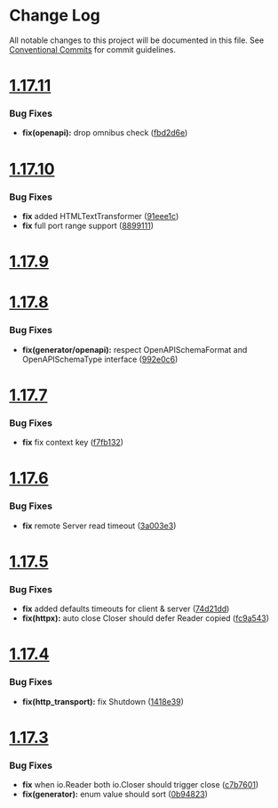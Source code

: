 # Change Log

All notable changes to this project will be documented in this file.
See [Conventional Commits](https://conventionalcommits.org) for commit guidelines.



# [1.17.11](https://github.com/go-courier/httptransport/compare/v1.17.10...v1.17.11)

### Bug Fixes

* **fix(openapi):** drop omnibus check ([fbd2d6e](https://github.com/go-courier/httptransport/commit/fbd2d6eabde0b424c4b88f652940575925647c46))



# [1.17.10](https://github.com/go-courier/httptransport/compare/v1.17.9...v1.17.10)

### Bug Fixes

* **fix** added HTMLTextTransformer ([91eee1c](https://github.com/go-courier/httptransport/commit/91eee1ccb2da75b9d6191c38eb9106f5a8d74878))
* **fix** full port range support ([8899111](https://github.com/go-courier/httptransport/commit/8899111a089ca0ebdd2984e9bf0d6994dd9aa21d))



# [1.17.9](https://github.com/go-courier/httptransport/compare/v1.17.8...v1.17.9)



# [1.17.8](https://github.com/go-courier/httptransport/compare/v1.17.7...v1.17.8)

### Bug Fixes

* **fix(generator/openapi):** respect OpenAPISchemaFormat and OpenAPISchemaType interface ([992e0c6](https://github.com/go-courier/httptransport/commit/992e0c6605e34ad9abda95f2729f8479f8655341))



# [1.17.7](https://github.com/go-courier/httptransport/compare/v1.17.6...v1.17.7)

### Bug Fixes

* **fix** fix context key ([f7fb132](https://github.com/go-courier/httptransport/commit/f7fb13268bea9144075bc7f3500366f8e2ef3de2))



# [1.17.6](https://github.com/go-courier/httptransport/compare/v1.17.5...v1.17.6)

### Bug Fixes

* **fix** remote Server read timeout ([3a003e3](https://github.com/go-courier/httptransport/commit/3a003e3781728c97840cbb74e8d9f04a1ca482c7))



# [1.17.5](https://github.com/go-courier/httptransport/compare/v1.17.4...v1.17.5)

### Bug Fixes

* **fix** added defaults timeouts for client & server ([74d21dd](https://github.com/go-courier/httptransport/commit/74d21dd2c0df714a071dee0e0a7831e6b0fe6152))
* **fix(httpx):** auto close Closer should defer Reader copied ([fc9a543](https://github.com/go-courier/httptransport/commit/fc9a5433e0e268dd95693408a34dafdc82ae26c9))



# [1.17.4](https://github.com/go-courier/httptransport/compare/v1.17.3...v1.17.4)

### Bug Fixes

* **fix(http_transport):** fix Shutdown ([1418e39](https://github.com/go-courier/httptransport/commit/1418e3941a88ec3f5905c61503a75d73659bc4fe))



# [1.17.3](https://github.com/go-courier/httptransport/compare/v1.17.2...v1.17.3)

### Bug Fixes

* **fix** when io.Reader both io.Closer should trigger close ([c7b7601](https://github.com/go-courier/httptransport/commit/c7b7601dd9c9eafe6994efa66dc1667f8f2e938a))
* **fix(generator):** enum value should sort ([0b94823](https://github.com/go-courier/httptransport/commit/0b948237b6a3de41753b4a8b6cc0529793888d05))
